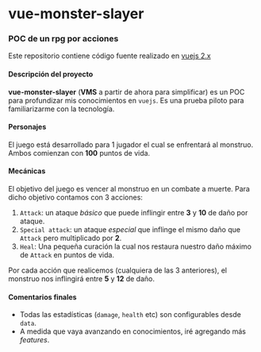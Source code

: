 # vue-monster-slayer
### POC de un rpg por acciones
Este repositorio contiene código fuente realizado en [vuejs 2.x](https://vuejs.org/v2/guide/)

#### Descripción del proyecto
**vue-monster-slayer** (**VMS** a partir de ahora para simplificar) es un POC para profundizar mis conocimientos en `vuejs`. Es una prueba piloto para familiarizarme con la tecnología.

#### Personajes
El juego está desarrollado para 1 jugador el cual se enfrentará al monstruo. Ambos comienzan con **100** puntos de vida.

#### Mecánicas
El objetivo del juego es vencer al monstruo en un combate a muerte. Para dicho objetivo contamos con 3 acciones:
1. `Attack`: un ataque *básico* que puede inflingir entre **3** y **10** de daño por ataque.
2. `Special attack`: un ataque *especial* que inflinge el mismo daño que `Attack` pero multiplicado por **2**.
3. `Heal`: Una pequeña curación la cual nos restaura nuestro daño máximo de `Attack` en puntos de vida.

Por cada acción que realicemos (cualquiera de las 3 anteriores), el monstruo nos inflingirá entre **5** y **12** de daño.

#### Comentarios finales
* Todas las estadísticas (`damage`, `health` etc) son configurables desde `data`.
* A medida que vaya avanzando en conocimientos, iré agregando más *features*.
